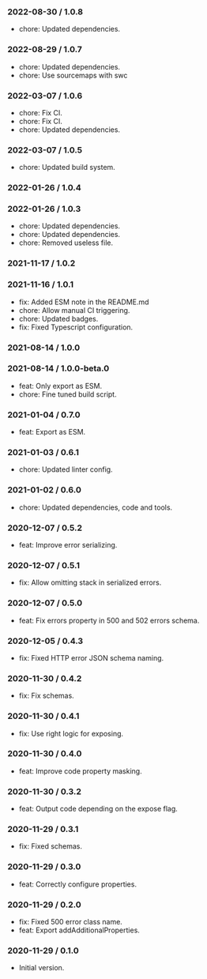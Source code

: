 ### 2022-08-30 / 1.0.8

- chore: Updated dependencies.

### 2022-08-29 / 1.0.7

- chore: Updated dependencies.
- chore: Use sourcemaps with swc

### 2022-03-07 / 1.0.6

- chore: Fix CI.
- chore: Fix CI.
- chore: Updated dependencies.

### 2022-03-07 / 1.0.5

- chore: Updated build system.

### 2022-01-26 / 1.0.4


### 2022-01-26 / 1.0.3

- chore: Updated dependencies.
- chore: Updated dependencies.
- chore: Removed useless file.

### 2021-11-17 / 1.0.2


### 2021-11-16 / 1.0.1

- fix: Added ESM note in the README.md
- chore: Allow manual CI triggering.
- chore: Updated badges.
- fix: Fixed Typescript configuration.

### 2021-08-14 / 1.0.0


### 2021-08-14 / 1.0.0-beta.0

- feat: Only export as ESM.
- chore: Fine tuned build script.

### 2021-01-04 / 0.7.0

- feat: Export as ESM.

### 2021-01-03 / 0.6.1

- chore: Updated linter config.

### 2021-01-02 / 0.6.0

- chore: Updated dependencies, code and tools.

### 2020-12-07 / 0.5.2

- feat: Improve error serializing.

### 2020-12-07 / 0.5.1

- fix: Allow omitting stack in serialized errors.

### 2020-12-07 / 0.5.0

- feat: Fix errors property in 500 and 502 errors schema.

### 2020-12-05 / 0.4.3

- fix: Fixed HTTP error JSON schema naming.

### 2020-11-30 / 0.4.2

- fix: Fix schemas.

### 2020-11-30 / 0.4.1

- fix: Use right logic for exposing.

### 2020-11-30 / 0.4.0

- feat: Improve code property masking.

### 2020-11-30 / 0.3.2

- feat: Output code depending on the expose flag.

### 2020-11-29 / 0.3.1

- fix: Fixed schemas.

### 2020-11-29 / 0.3.0

- feat: Correctly configure properties.

### 2020-11-29 / 0.2.0

- fix: Fixed 500 error class name.
- feat: Export addAdditionalProperties.

### 2020-11-29 / 0.1.0

- Initial version.
